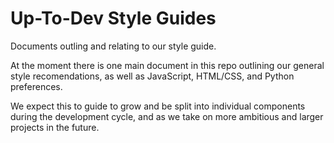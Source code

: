 # Up-To-Dev Style Guides

Documents outling and relating to our style guide.

At the moment there is one main document in this repo outlining our general style recomendations, as well as JavaScript, HTML/CSS, and Python preferences.

We expect this to guide to grow and be split into individual components during the development cycle, and as we take on more ambitious and larger projects in the future. 
